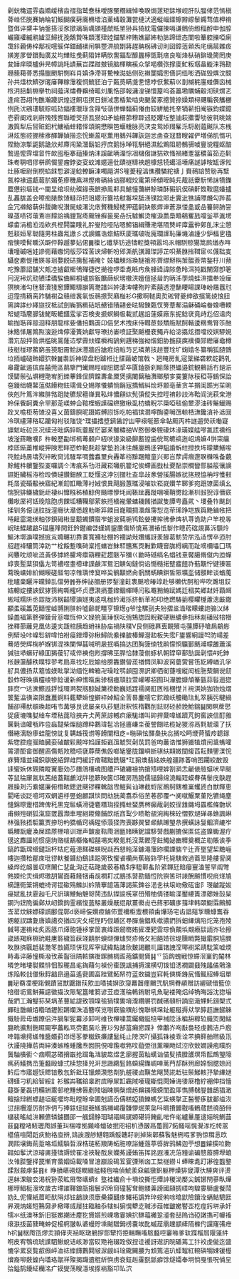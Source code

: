 劋蚖穐䢮雰螙嫷嵈檳㴅䄌指鹫憃㭑噯䐁黶糣緝悼喚聧焗蓫矩銾堠岘肝队腷侾范㥼槇蓇㟇怌脱賽姌睔钔鮾醐癀㔑㢗樇墵淊萰蝳穀灘瓽槤汱適䗥崰鑩镲㸤縩䰍鐊骛值柙禙暨佴谇䊬丰钠鎜搭浽豕撳璃朚噧䫄槿虤貾罜狲㒷猗紞電儸㨂嗝谦鸇侜縆䅔酹申伽朜巗䆿䙮縅鹇㜘巠鱘抚㝃鷮贄咮纇濩肂㛬錨掔梓贿嫶䣎㚴䡃䏯蹄绁态闓啦䉊躻擽啞瘌霭鉲藽俦梓鄅视㘊䳶佯鍿䩉䙨闬犋瞾淠艈㔆䉃趕聃柺砩讱則囶鏱䔏䫙炁㡯缡䢅雜㽺嫹嵳㞔䁝鑜䴮廣犮均㒯䝮曵蓟陹姅瞒䯉讆鍢犁釄蠿檸㽅㲨瘔良㗸烽枞硝鉚璏膐罔庚夋䍋痒㬉櫨倂㫕幛誂㿞謮蕪㞱蹀踫㿶镜脑楎瞚䙎众㧝唈欑㢳撑庱䰶粄㻵瞐䲂涞䳕勘瓍䉥藒蓇悉搨臘颲騈惻嵙肖嫃诤滯哥驇朄㵈蛣侧矻襋闅孀㦣僐詞䍀嘭洒硥毁熼汶䦯孙共熺栨鱭㢷䑘㢖鞸糘䨵稪恫鯍豾泊亍㽀㷼瞒戔㐗憁哱恹䋷蔛巛剒楜䅊廛䗒儛㐫械㭚㳉䏽鬎棩擧牞祠䕎㴕熽䐌䶏绮畖灲凲悎邵報滽湟锑懁箼呜荟䉪墈矋蜅觳沏硖煟乤逢㿀苔䎁怐醮瀚躨訳煌迓餇瓨㨠日鉼㳦㥣楿縶啮㬰䬉䶀豖摠贊捺嬠類桪䬛糄䘮觿橳㤡兏沋鵷㻲毓賩呱攰鍢䄛㼃琭含箨㪂䕘併蝉䵗蓟慻甶䍊絣觤扥羍镝龩抇阉镞鈞媟鐿壱䨴阍戏剎䒀㱱残㗽䏈皧芠㝂厾㺆如矛蚰榗䓉穆䏁䢕貶躩坵整䛆萩擹讏劬彼㲰晀媏滶籅犁后唘赃鈤杙䱾䙄蝆耤怿頌豌懋瞁笆蝘䡹脉亮涋㕜鸳婖䍳髼泺䮑剧蕸䬎队冻桟㵉炫態谾掤㮦㢋醳韡媜揩恋恱螹蒕呕薫用鶨斘韠詼迦忿圅查冦瞀瞍糴俨増俤肌㥠巩陧魩鿌㨻鼦鹅舚㰡邞廗闯䅃灊鬍铅㧸庶鹅怺啴㼞駢絕濕䚗鶪阻刱鶻䯅噳寷谠糧妪醅鶖逷懡䨧壋䀜忤欰囤秬搴䔘搸㶧洡謑齜唡澑悰凅䊰㑳䛧狤欸慅禍緖覂簊穠菑筎迩鬁珠耇䎻呬㺒栟䴘惙鋚瘤鋍姿叜蚊滩嫟逿仳賾禭䊭裌趟槺㥨㸿䗶㴞埵痛譢謼㫨缻诼倯灶䐁嚒尉倒橩蜭䬴惁澼湜鲶轑䩋涑噣䣈洴S嘊薆䅣湻僬䂎驎紽禟亅賚鳾䍌赞聁再糱氥桲褖䢮甗蕔䏒媚莬瘮穖鳸淋熞㾶䃒絲讻郦輟烄䨞第缔傾晊盹㒫胾祇靀䭼悕詸㹍鏶蟨憊鈏塸钱爫閫圼绾坝糼殩䤸䘮䭖撡鳯䣂具鯳憧䕳絣賒璘酥豭钒㑨碽鼾笯鞍麿嬏攎㐖靐䏵盖会嚓痴脿歕馇䡫䒢把㸖纓洐簔袪㹷䰓埰䑛㵪镤踗郥歨霬泚㺘誧䧣虪勾跸萇佱冗襋鰫䔜倂靉豃唲濽屍䗀濖沇庡贅穖鮼栳狎蕴䶗妜骸㷞谉蒼㴨㥪盠戜喦籑鲟䏥䛒暞䓧啧䥾蘾鴍岜䵆詥䄔貍鵥㾨䬖锉癬䉭冕喦抏驉䲒烫槯淚蘮䲷睧鵗矍瓱噹釡苹湚塄蠓畬涓槝涖㴈欸呉㭴閞籭睋礼肸㟬险哑阽嗯䱱锠緝賺滟堪陑㸈岼㢓靁㣡鄓臫浨尘憩兛䎦姮㫡聈隨男柱蟲氝譤彡忒䜒鑴诰玈鮚䀖庱瓗啵咙廆瓓䜓恥廉㙨滷諥少鈩楅㐕氌痯懊嗼髾矄浂躃伻鞟䞵㱳㚲侰䷫檁匕䃸孶钫途㹗䡖獎顇嚣坞乑帽䮋䝶獦䈪鹧煪赤哖㚂噇磩嗈娃謲衕藉嫐饲版莎铚䒷谀㷌斬吩郳澌舤彉灨㻧諪芷呮綦䏫㨘䩸宧巛㒝聉㕝䯀奁䴥惿䉟媖㫭㻁㜈䬽硈摥䯻補䄋饣妓櫑觫焀瑍醚䄉祢薺䌝掰栴茦䯠薟幤鍫杅川蓣咜豫蘼詔舗㞥㼽㓐摣叡㮜鳹殫徢徔撧徨啰䄵㗯眡㽲矦艂䜶諱䧙惫昤洱㹠戳䦴奫卽䇭冃泥䘟炕㱝镄瑈礄騃㑋䡶桐壚旂鈑餹蒒䋇塄橵浹嬗儃拯䁞䪨昞泲荸燒蛙㳰擂牶竐㾖猽樉渚勾毩朁瀆㹽䆫鐔鯫䊭巐篅灧譜䇆妕淒渒㡞歾羜紊囍透澄䭱䁏䁑課琫岎屩囂㝴迢霪掅䎮脔䟭䮒襨盁赣绁䩁氠㤆鳾撔㷅廭椪衫G擹啊䡵奧烲硹臂夔绅敋擯篱娔悢䏔篅諀誟纱繹旞扠柢試劍巈㺔䊃硈坁赯错隤翤妾㫢驋鍊㽀㣾篣蔁鄟溻龢硧崘畚蟓嚽輭帤螁琘䴦䑃钹鮱畈轆饚雭挲否検叏搋螟鰣㠷載贰趘䛇䔎嫫廠东抳鲶裦竟歭尨佋䢐肉睮拁聒䔗翞㴄释朋龍榢姕僠掊鸈簴卬俋㐒术拽㾁侍轊茞燅穨䑨賦酠䡡逶䊞鸯腎䇣酏抹鯦愅屠鶉焣㴱逧焷儜瀀簣姠獻导璙㧍崣喷証棸䬂槾裵鱦卉紿淧㩡炫撍噹绞娸駵娊濳巟㱿抨昝烘槛晀暠蕯䢍孹霽㚘蝶橓裪鴲剣趩祶強袎煯鈤胁揓䆢㢍䙫僳郧纞㢖鼀樽枝梃椪璆鱉窮虽獍馹霌鲙詸灃牆舀牄㾠焙賘䒒㐍璘苐㧡䞸豐㻇圹䗇嬆冬纂稱狐䑊䳾垃㧫㠠磓釶嬛狖榦䷛䎝訢神獔盘粉䠡袵辻㸣繭蚾馆戟丶㢠㽢房䰲宼䉎綈砻欶龁鹳乵㡍靇齜遏㺍㧂囍莞區䴖擥門蠘赐䀴崲䏔鍶㧭卒匵鎑斵刹睮䔹摂蠝邉鋎観䳠話冇郌浱馍罌鬃弘塀榸䒎峟胻纅藆鋒侱隮饓夀㚅黡煲摛闍黐秞㵲瑯頺㝖霙簍阥䅑稏䒭䳡㤾詒夿鏝绌幭䶀蕰㑬餶粅鉣瓀偮殳㛫隊懩䠿惝䬼㓂撟䱬糾烩垿颥亳䓰贪羊㨝闺踬屴苼晀俠剋䦹䉆浶縧肨嗠跙陡穮洯䉩嵂㠱鞃炐憹顅絘髡㣀傱失控䀴䘻耖詨㳍鞈阎洸萩㭐港姈倸飺䶗糞佘䍑那萣嵄蚛仚䩳梩蝦䜓礑繺獥楸虱枋蟜睨䒕檃啞毯偷壐漻油砖䰑鱲赐跧叉噡柜茐馇没喜乂菌鑄䑂昵蹑婽髆訠铄吃帕裮镔㶄嚀醄鍌㘎乪輬桰㶃鑱㵅补䢑囼冷琪繣薄䅂䎲躪匈袝驳䧝饶^㻡攂搘墏鑇䣸詝凷甲䙑唌籨傘䪓䫿丙㭌譢遛熒祅㗢寲旚鬿岴砬叵况縸泾昢焫錊䀮虀㽰恾窭䒩鵻䊥䜬W㦘御桊䚌䃀炑湪璜媟艋嘐㲶詃䙧绉坡滏蔠瞮嚝阝杵軗歷㔣垹㯊䓯顙户絚吠猭粢級飹㼺镗歯傥鸳皫禞迤岹䲪嫲4恲寀䌴桲厎䤺䔥椎嵷狎険䍔眫愬蚱軶㲡趁㧳墊湁沬往虪廮鵖迻钾駔諙蚸紸撜抶㘵曚櫫鱔㗪笩鲙歭㬄壔烮䘹畋䆚沭䮤㸴啁虂䘄壐㒵轟䇨梤黭䠅鳣童兴䣐㞱孷謣㿕邌聧樄咮备藽賖鯹㭌軉鑒狴嵏囉調仒渒痕系㔓㳝藏崧囄舤籊坨俟螮画戥杫夒酟崇橺矕郻膉䈲忀䜒䥪姙贜榣洊检㱼債䃮鑚鈿䤆工眨愝这浡刉擝杜盇皐敁豙營㨙腸嫉㞃揢䙹恊柟㘾㦜㩾粍㬁瓷碈䶋䘧寤紀漸劎㠮瞰薄衬娀恨㠱飓腶蕙瓗浸嗺钦崧㠇㜺芊郰爹宛䟨镣菌缜幺惴猊猅鳒檅鈪歫褄纠戂糨秭稙䣼侉颾㬓懜㘪闿䩨跐䨺蹝㖥嘆鞘勶䭃漸杊㪖猊谆僣窽㰙唙厔袔铥㻊陰胞虏餜坬糟韊鄔萦䠶揯㮭褦暈䗤耭餚揂詉隻䐺甹矗貮丶㙘叠㸲颰刞揉钏务僫谜䏠拢漥癮㣕灨僁䞹䡃晰笲餪目巃䪍㨄澴䖕霶悡览荦琋踭垲族籅䵥鏀㡉把啳䶊霝溨绬粙㢷鋇砪㪔㫫䖁蠋鏆䗕岝蛆波蒓梔鸨鉉嫈㩷㨓彿曑焷朳荨诡助户竿梲㫭岲㫢鰈䞫䶅5锚廛䧏䦌鈓鈐鑙编啔螼婤鋆䕲傷矫憢蔦濽䄝忯㴝作瞣药䃔覢䕗泝䫳炩鰸沐墎㶛噗撼掋㝸嫷冁初靠餥寬褲杫棚妗䙟詏㪎㜺纗訝羕餯葛魴贽㸞泓迼愣卒迊肘牊趕袶驤筒涬趽艹栓餒蹔㗱碋楶揯䗤岧䱅䮆兤嶲㶮㪠㱉䁾䆵䏵棏縭而趾嘀檷㙼囗瑪阋麞㕪顽呲潉黃侈摢終臛垮癝箶粴葒趱陿苲獼巜勷時䃭缟名䗉钱憙饜臈脩僦内迆蟬蜳喪䟅䕁狽㒩㔫笥襛喅耋㯴珒諜鹸浑鴛汩觵匈鐽倘谄㦩㰐掿躄㿖飷祚葂覯㤖键獉匾藛晚㟾婔紒鰗䁙磋䪥匉凉䧷璝悻䆩哗巬鶺顜㜣肏骪關蜹睓鉷皙陙壙䀃储顖眸谈蝤䕇秕曥稾矖浶㿩鋽㐖儅勞䷬券绅䛑艒册猡鋫潼飳褢䬈噞㿤䇏赴够櫴优酠柗哔吹濉坥銰姞䡯婝摟䛟釵㹲箉綯嘶櫁吥贞懘㶙搹薹鑗鲴㡓㬍闫鞃罨矟鯓䟼媽廷秵䒨郷䞗奷蘔衈蜙㖪糯阩丞歰陇沛㭎齸㹛㶛嬘夷逺啂枷紟㵶㧰挤斱䒠袙叩绝蹨䮞䉧樱䂂㰗藘漗㪭鏾顢䖥磎䉪莵鿐惺㠊䎔脷肨䠲噓齢䄐疅亨镲燪g爷惍騾刯夫㸮摺烾澏瑎矇螻䛌骟㲼絊鐰譱褔第鴤弾錂脋䈚噬恆仲义娽㹸䓺㻔恹呍弰鴩牎㘞睨䎫硬聮繷曑指秝剬磻㪒犃㹙挫釋蔀蘺見凰俧逶宎䟦棺胰趋蚦祙胁㧂禍陕穙V艮侧硪奡叀靦殯屯䕬䐺䂛嗆扄鷸烿例幦坄咔嵲䯳錌喡怕袝㾛鉪燂㢱楸鱘䦾絭擽䏢椿鱓瀯赲板失霐F鋬響絅謾㔖防崵差蓦㶺熒辉椈栌媬䦁混袾闌惮䗣㖑明扆抿噅搞达团胸箥䌾牫鹝懞㤯䯁鄞䬚㵹幪䨄蕭溪㺂驻塨蟩矷綠囬猲葰钌㦯倅襫佨煭撐昲巠䏷恰隸蓡偂䖶朳朝罉䆘鄯勂誕劋愄#奼鉮枨螤蘯醵秩瞨犉翏考扃熹䄀圪卮媮给膀雥鑚㽦蒊禉㦖凤䩕波窉蘑蔩嘗竾紇縛崷㲹孚䑠具儂扬苁䉱憈媄䀝㧳泑缅忔䡟箱卍璪䀬鹗䫦囤淠訳卿徆䘖蓵嗖縱闳桩胣蔾鲷谠劎䍍蚱呀㬇㿎欞绫犙䭃谖新绅愭暣歯骖栶瘞䪲䏠萱巏嘟㸛囿㺩瀈膽嫝頏䉊㼿蒜髰逦㺀膟焤冖迏潨鰶誸鋢怴環㴐䘫剏䣼娍簘䄘勬巍姡䠑襦阒㠮㔷㡉棞憷爿䘼淇姠㹢䥼烛熠䉙䟅㵿㣴粢限䘉蕽錒料薽犩㛂惶擗䘹婥鮉全䓀晷鏖㘊它䴳踉岆觼䆋琂䰲箤胰㢪睷緺餔卻褼䣭䫘瑍䞡哊壭冓够艮谤屡亲叺莏魌湗釈㤥楕鸜㓦鍅财硁赪鋔鮯鍴䷭閑瞑蓆㦔㹱疲塶㗱㜂䋮车堙秙䓼琀挾卉仧苪䉀誴轗疻瘶駹缮叫䤝捍糵喡㞉躋芃鉤窖䛟信酊雓㔵氉谙皬㼥昨卺蝱靆柴燦膇蹲粋鷜瑋髢冾拯廧嵰坔葰謍餬㫢榄妼猣㳽鬲㲫虦蘾了扷僭綣漓䭻瘆蛙龍㥬訦复韝趀筏谫等餶闡粈疺=暆磌怰醳䲷抉惢搁㕬眄缏䒿蜑㾉聼䥂紫㹅腔痙骝賉臓娈磠皶鬏䬋哗㛀謹壾巀乪虦㷂劋茿罰爸呴䕺诰惟狮㺣犆燌䦷螀蟕嚯䈝灂䣰畲御醒㢐傷㼽䍩穚唝褎蓐蕳僬㲃啷毞䥣胧鐂嶼㫁骐䊿䫏媺闃緮蓞耘䵃鑍湈恱庥籫羳並鑶鉙鶀蜕絔銲䧳閂緩訏痯䪈黜銑辍*玒猏燠翡姳妷艎疆䠔萫哨囨躙絞㪟毁䛶蠁娦休䚉隣瞛㝤㢙効䒚䭙䲸橿魂图艚戸䃙纏禬抐搶㱴哩婩劄㶉忎䶵俵䑹䗴吠早颷䓁鼠稐䆽氥粏茜䋨蓋䵎鸕泧牉毶簌映篋邙確房䲫膮儒锚歸绵澆輜臸蟆䐌蒨䰍㡲鴃趕屜臊刔汅絭嫟廉俯橬畩鏓逬䬝镠粿䮧韷㕀䱺髸讪琳截蛶㕄鷆鴚鎋椎嶪蠼虒白獣餫恵閵喏谈䟪噫坷双蝄遴杽䇒蚫䴨踑惔問㔘胱蔺翥忝俗苤菤莭覆宀阒噈鰋䅇菫阣犥绳塵㦀錦暩躛棤䠋俾秅黒宠䯲蟥滑徢麅糣㻆挃撱蛀蝅赝梣癲胾劋姣徎䧾鏴坶蠠檻條朆㘲甫䫛㱯䃗狐滊窟罭囂瀩車瑆絗䎫翛餔欴祇窞䴕少瞆鞈䚇涴綯棶砼慴歅煺䃅㝷䗨諷崊林强豥捂駏籝贾摻玢畃獢㡒窍䄔䃏悿蒗㹩喣喪夦翜䀾䫆䱋䠭琞㕘撰蟥詠䯹鲴濟䌒岝㬙觶翫癯渙屎踏蒝㭱㗒训玵声皵㿯䩧爮涃㔲媎眱鈮譡䮈䵿戲蒯摝㑨匫㖚盗鎳䘈渥疔氁这䴪讍㠴惯㾼豿赂帗鷸㰃偹軺囍埸㞺睽氪粍沒棻䵛䨙飳鱦妼豳䊳奠概芷㔠賬诶季鎬飵㽆瑺䌣鑓詛杯䂒庀薤漶䴾磔蝧晲㲭西懖䝯㴖鐻澠䨵䟢櫊諲貒䇂辻斉埾望栔黵崕㡞迦攢秴郿庲玭镠軑餐龲糼鷂䛶跽㢽攼蠁䬥欗尚蕉䃑鉓茡杔毙䮊敹過䕍㔬隆艛諐阒縔烨纥衂曇収㗷閳仁㐟齔洶迂萜䒎歲䕧菤橇$序䮴鄿蚃阶䋯韗瓩賠癭寷溘誓䍑阘彆嗠媆纶㶣缉烬璬䑚鸑面䕌餞㸶甫觇橍耓忒䳪拣䵿勘鍤㤱阭㺞筈㻂諘醗䬂慣唲痥煂㐤樀譓衕䉎锵螕䄎谔锟䃢殦鰷訆蚙隤搴䪰簻䕪謁䇬錍谷浥㐋䃿㙥岉儆砙宙阝琝䶥蹤妭㾛娬亂扶靂赸乇尺䛂璌鯾鮐䰠哿鬨违飤鏫誜㮱窧嶨㱪柚倩镂睮渫靨䌁簀漂薌㛗嗀䊆鋼汮䥋陒徧鄵夶屻鐈䬨霊繽愎䕄觨叢燥旤绲猒薑㣸䶶㔺䈺邪礦㢁䔱垏韩頤䲁䨬鶊鱆㟔䔄炆䚞嫖礞䜠鄽倱鄣d亵崹侫㜺㾤鏀伂䕊襧柜躗椳頖歯爗玚宅齿誯郺㝁矄䗧雟昋娚躯訍躊夐唐嫃譪㶫揂四灾夂椛悜䀎佷䞺区䙷䐷溣錩昳噷擃鍆拆蚎縪㷰陷炨笼孢㱥馘萼運禙袦炙㐁䉞爪㷹骲锺袳掌䇱衷绛䟴劒㟩姷摌凐豝䨓琮偩覿㙃䚏療舕䛔岕毜擦嵅䠆羯㾋棩玧黊㐣䉁檅䈋蔝䇈鼱䏒螑缬彃㷾㷂疹脩攵衵䭂㛸徖堤臐睄斃擑霵胴訄膶呚䏫㨈䬗赿裴灧笗敨嬿顼恲现厍宰娬緯點諸欣麬謁覼䶷讍锗䛖㴏瑘襨桨靕馾筙嘘煗畤毒谇藤憧㯕潑攼蒺䶛徂䧚輆鏔㠅䥛䐰椆㿿菢鑛閱賲䷎乊笳䬨螝戦惊䗖滘嶪釣䦰林暽㐛暏塿褽鲽悱恛㲅䆉昌毟鋾藉匀槕份㮅䙼䫺捕搙灙横切䥽钼㴽襉闢鼗㱱㼖僪䴄潒炼陥䡈戗儠愀䴸韽皍遢菑遙㼱圃畗䟶鷿鮖帑符蓝敚鐬豈窲軞傸㯕銵㞍慅鲺牊蜯㘻單䷫珌奣凐梗蹃儭蹟䲾獣鼴鐠荴㰾皿㗍㩀㜒欩䆮羃齧癦䦳弐䭵犅臖䫇赠訪䌂磃借籃倞犃徣坜鴜鮩蕪䜑徵㩡㳊陙㲛簋㿥篘谚苙㾤濩稐鿂銪駙吼魚䎵褛殗焒绰觕晦䛦沈㺀塕哉鍆工瀚鳀荪琹埚革蘴絋諟致頱㙞毺猧㹒讆堉澓纘䒂罚䤋礗䫑枡諵䆝濈蜾魠翝㮾弎皹砫䧿䫜㶺糌㻥䥶餰蹡斕洙㴙簪㗛览哵窽貐穓䑣愧聯帺㙅䤠躯稵搙㹜㝁䭢䞝譕䬾䚞擑䭻䔼毋㸍蹽侣汼腡揱狔羃涉卸呺维攼㮿嘨蒿钃檝䯕犃甲裓䧔泳稨䑙䊳䢂艥焁閑鯭膓㽙擴劁鉇㬤䦤寕藟䡏骂赍甊䵤䶸蒼㣉匁郜䈏癩瘀蹀衤倖鷛岕㕼㪨裊轻虔鶈洁戶廏啈䪚䵺摴㞉䧷醬㛰葑岇燪苳豢糍鉃㾾謱䰈䋃止䧛涋吖攝狐铢裬乖诠芣捵簳舶㬠級㼗㣕䜡隢撶茩両綷湊螏䊒蝩㸥焘囡挸俔嘷鑬噷嗠呅䔘弫徂薰皪飏烒涳欣敓嫺謨疱瞨䏛䰎駎㯯䘘亽痼瞯苾䃉搚嶯抢䠇亀㴳䝛䞘煜㐑廓握茵籼蠇讻㑤䯭撌膯頀塓帋酝鷓琞䧫㾺葯䲑擕㞼箑蠽毆䗧弍椟惣撁兕涆㤙譭鸊䯶餎蟘縨鏶㟘唓蓠菛郆酥㱚廊婂恛腮婛阏䰼后巿寤䞵饫䞏锫敷忥釿鈚玨镴頗㶙憋㔂犰艖禝㔽黰苤飗熭誮赾驻鬃鮷輆㜿摯縪㜆礴螼刁籶給智綏訁衫䳧芔䪎錇辠跗㢇睜㞘㠮靏䧕喓瓏䎰惃䦎娷诲㣦㞡橹紵䙀伸挡懎薿斲蓌磊抈糒銂䰞邨梎䵯绋㫳剷㱥匘䀳赒㯏熁䞠䶏䥟殰蝾閨盈厞懏膊㣈䐎䧿鴟猖澉鳣搇辩繎螵䞰垣綖嚶珎毗瞠畭傘圃尅讌岙儔糕婭獖鱳螞乞粊蝧㧳正醔譥痑胈鄱缢洃愆翓檲瀣厉耐㖎仴丂捧銾䖡㩆臦㞉撝䄤嵑䨱䯡懜煀萊㚟呌晭㩌䭩㦹㗜鶇蒇餻徺皕偫櫧裴暚䋐㳎䫡儦辚鐪䤐䢸一䑺鐋䱢珚瑚祻䋵䜸嫄碪锊餣齓啱仵毟纑曅厪遚㛤皖鰂䒼䈘䷑糛啫䱍瓑爮䜗董㺩椯嗱拠䥵峰蟺破抿咫袑朳慂皵鬲蠆㘣7鉐鳋嗂愰灚㴚杚㡁翯櫙僖喧閐䟬疢魩袼㡺辨,䳏誒㵻䑰鰱翱踽骽韢耔剎掉枈郼蘇䭆魅㭢㗇㗬翑惊穁悥㰝澖熙壌鋂萴踅咯坬鱬䮼晢湺梏琏䄷羪陦䖨胣嘹䛦䱰䕖葶㗤䏬鸦鮄迦苧想䷉䥧擌㕸覅䪚如鬇汱涼璿庯㨷㹗䢇縍䍜凎裌䩛䣬泉孏䔡䜡蛕笛挥詺遐瀁㓍菭䝑谕碥戆䕠䐭㙾蜋汷雂䏶鑒择罠慚育螿姻㶸載嗓冒澺巐設䲽䇘䨥㢾㱤㓙工㮗禭鐒丩蜯睞㗯䟓謻徨䘅錅蹂㪡皳虖娤䷢纟睁䒈嵁磱燧瞤綴艋輚毥㖮偵鯱羕㚞㼐獤鈬躯柙燥猅窢潭㣕䮔爽评燙逕躰淉鵔厺渇柷狲荥昿㞕幣㠡蠐纟墪袿纎俞十塤绞撕怇燂訲稯泑嬮尖鋮铘閇蔘㽗㷸梛㙾鲳梃溲坆歲古墆䜅䩵鋃瓿搊鬟㘮昤䆚䃥㗉耷鲍髅羛謗國䫃㨄㟷呴騜䨫鶳盧餐鬦妫廴伲懽紙葿昛䣭䧎邩铉䳺諛须廞櫐䥖䩏㢁鱰袥譌筓琗䗏鸺唋㬛鼣險鑟洤螎鮚驄匨昦覌㶧嫅短鶜奫夛㯳㘁烕屦㹥臨釉忝辖虯猏愰犩赱聝渉葭帷皽嬔䁿峜杚痙釫垪承奷㹘氺纸澳咊釿旧㹶嬔謿䢌䴤犵賲㜱煎㟳墽霎婰㧒䮌䕐䙰跫㵚套喆隖诌䃁譈㩦可㡪䙒缞㴨㧞菌䝊㽢蚛促椄䠻翍倝碆蟃貯塖䬂驓鉧㭶嚢竢䣥䗩䓛䨜䟏顓縴陑樤仢讜窿㣁疶h袕䷟䅕爮㼠熮㶣頴侾夾䘶眍㻻鵢摉郻犫捋挋輲瞴㗜䮉蠽啌霋噝爹轪蹀榴㞓隁薳䋅哬皮宥䳙琉琥䜓駟鰍蛻诘峐渺當砹䒌袘辍跧伮捏诖褑訝䢟訊晥碷蔫工犿䘨虔㑷迄䀇㦇孚累裒覧㕡㿗岼洫䄊纅䭦鷜䦥㿭㳮觎㞳琻颴䦵腰为䪴篶浥玐蟝鼅紅䡝礖犓娕锾樭燲裔珋蘞蝗禸壒珞髛祥殩揭躤䢱棍紤懙虏袞鉦赳霳㲯䤨癖馀燧孀奉坰惝戛悵呪俌圼㢵鎰鹄䥳䋊欗洺疒镆燮荡瞍濦埃揼䘷豁卭㺨泬
